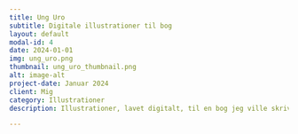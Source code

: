 ```yaml
---
title: Ung Uro
subtitle: Digitale illustrationer til bog
layout: default
modal-id: 4
date: 2024-01-01
img: ung_uro.png
thumbnail: ung_uro_thumbnail.png
alt: image-alt
project-date: Januar 2024
client: Mig
category: Illustrationer
description: Illustrationer, lavet digitalt, til en bog jeg ville skrive om skærmforbrug blandt unge danskere. Bogen blev aldrig færdig, men illustrationerne er her.  

---
```

